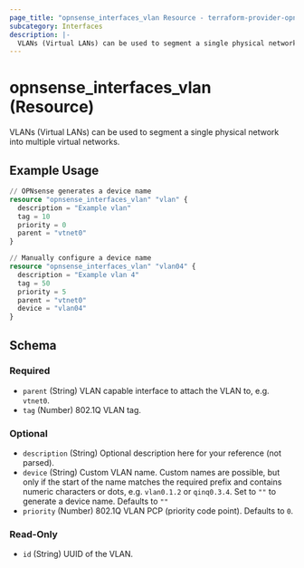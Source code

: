 ```yaml
---
page_title: "opnsense_interfaces_vlan Resource - terraform-provider-opnsense"
subcategory: Interfaces
description: |-
  VLANs (Virtual LANs) can be used to segment a single physical network into multiple virtual networks.
---
```


# opnsense_interfaces_vlan (Resource)

VLANs (Virtual LANs) can be used to segment a single physical network into multiple virtual networks.

## Example Usage

```terraform
// OPNsense generates a device name
resource "opnsense_interfaces_vlan" "vlan" {
  description = "Example vlan"
  tag = 10
  priority = 0
  parent = "vtnet0"
}

// Manually configure a device name
resource "opnsense_interfaces_vlan" "vlan04" {
  description = "Example vlan 4"
  tag = 50
  priority = 5
  parent = "vtnet0"
  device = "vlan04"
}
```

<!-- schema generated by tfplugindocs -->
## Schema

### Required

- `parent` (String) VLAN capable interface to attach the VLAN to, e.g. `vtnet0`.
- `tag` (Number) 802.1Q VLAN tag.

### Optional

- `description` (String) Optional description here for your reference (not parsed).
- `device` (String) Custom VLAN name. Custom names are possible, but only if the start of the name matches the required prefix and contains numeric characters or dots, e.g. `vlan0.1.2` or `qinq0.3.4`. Set to `""` to generate a device name. Defaults to `""`
- `priority` (Number) 802.1Q VLAN PCP (priority code point). Defaults to `0`.

### Read-Only

- `id` (String) UUID of the VLAN.

